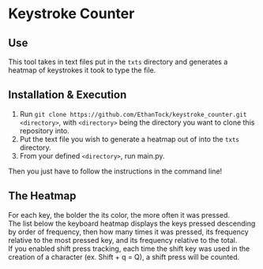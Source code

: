 # Keystroke Counter

## Use
This tool takes in text files put in the `txts` directory and generates a heatmap of keystrokes it took to type the file.

## Installation & Execution
1. Run `git clone https://github.com/EthanTock/keystroke_counter.git <directory>`, with `<directory>` being the directory you want to clone this repository into.
2. Put the text file you wish to generate a heatmap out of into the `txts` directory.
3. From your defined `<directory>`, run main.py.

Then you just have to follow the instructions in the command line!  

## The Heatmap
For each key, the bolder the its color, the more often it was pressed.  
The list below the keyboard heatmap displays the keys pressed descending by order of frequency, then how many times it was pressed, its frequency relative to the most pressed key, and its frequency relative to the total.  
If you enabled shift press tracking, each time the shift key was used in the creation of a character (ex. Shift + q = Q), a shift press will be counted.
